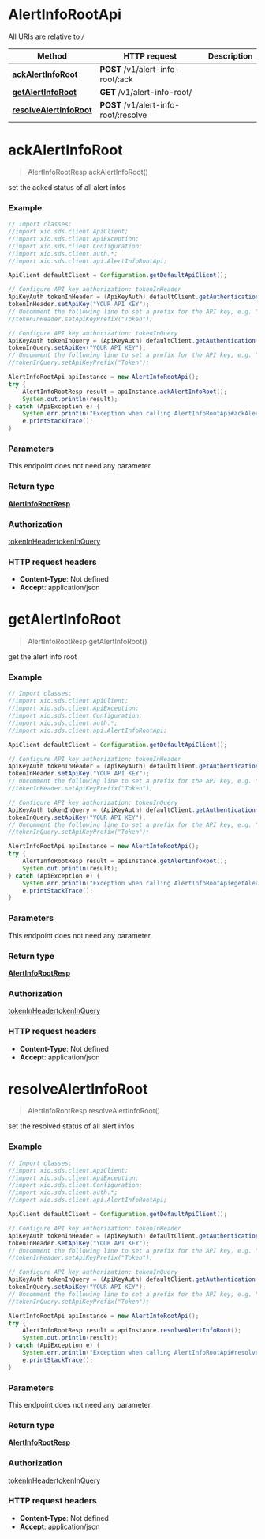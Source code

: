 # AlertInfoRootApi

All URIs are relative to */*

Method | HTTP request | Description
------------- | ------------- | -------------
[**ackAlertInfoRoot**](AlertInfoRootApi.md#ackAlertInfoRoot) | **POST** /v1/alert-info-root/:ack | 
[**getAlertInfoRoot**](AlertInfoRootApi.md#getAlertInfoRoot) | **GET** /v1/alert-info-root/ | 
[**resolveAlertInfoRoot**](AlertInfoRootApi.md#resolveAlertInfoRoot) | **POST** /v1/alert-info-root/:resolve | 

<a name="ackAlertInfoRoot"></a>
# **ackAlertInfoRoot**
> AlertInfoRootResp ackAlertInfoRoot()



set the acked status of all alert infos

### Example
```java
// Import classes:
//import xio.sds.client.ApiClient;
//import xio.sds.client.ApiException;
//import xio.sds.client.Configuration;
//import xio.sds.client.auth.*;
//import xio.sds.client.api.AlertInfoRootApi;

ApiClient defaultClient = Configuration.getDefaultApiClient();

// Configure API key authorization: tokenInHeader
ApiKeyAuth tokenInHeader = (ApiKeyAuth) defaultClient.getAuthentication("tokenInHeader");
tokenInHeader.setApiKey("YOUR API KEY");
// Uncomment the following line to set a prefix for the API key, e.g. "Token" (defaults to null)
//tokenInHeader.setApiKeyPrefix("Token");

// Configure API key authorization: tokenInQuery
ApiKeyAuth tokenInQuery = (ApiKeyAuth) defaultClient.getAuthentication("tokenInQuery");
tokenInQuery.setApiKey("YOUR API KEY");
// Uncomment the following line to set a prefix for the API key, e.g. "Token" (defaults to null)
//tokenInQuery.setApiKeyPrefix("Token");

AlertInfoRootApi apiInstance = new AlertInfoRootApi();
try {
    AlertInfoRootResp result = apiInstance.ackAlertInfoRoot();
    System.out.println(result);
} catch (ApiException e) {
    System.err.println("Exception when calling AlertInfoRootApi#ackAlertInfoRoot");
    e.printStackTrace();
}
```

### Parameters
This endpoint does not need any parameter.

### Return type

[**AlertInfoRootResp**](AlertInfoRootResp.md)

### Authorization

[tokenInHeader](../README.md#tokenInHeader)[tokenInQuery](../README.md#tokenInQuery)

### HTTP request headers

 - **Content-Type**: Not defined
 - **Accept**: application/json

<a name="getAlertInfoRoot"></a>
# **getAlertInfoRoot**
> AlertInfoRootResp getAlertInfoRoot()



get the alert info root

### Example
```java
// Import classes:
//import xio.sds.client.ApiClient;
//import xio.sds.client.ApiException;
//import xio.sds.client.Configuration;
//import xio.sds.client.auth.*;
//import xio.sds.client.api.AlertInfoRootApi;

ApiClient defaultClient = Configuration.getDefaultApiClient();

// Configure API key authorization: tokenInHeader
ApiKeyAuth tokenInHeader = (ApiKeyAuth) defaultClient.getAuthentication("tokenInHeader");
tokenInHeader.setApiKey("YOUR API KEY");
// Uncomment the following line to set a prefix for the API key, e.g. "Token" (defaults to null)
//tokenInHeader.setApiKeyPrefix("Token");

// Configure API key authorization: tokenInQuery
ApiKeyAuth tokenInQuery = (ApiKeyAuth) defaultClient.getAuthentication("tokenInQuery");
tokenInQuery.setApiKey("YOUR API KEY");
// Uncomment the following line to set a prefix for the API key, e.g. "Token" (defaults to null)
//tokenInQuery.setApiKeyPrefix("Token");

AlertInfoRootApi apiInstance = new AlertInfoRootApi();
try {
    AlertInfoRootResp result = apiInstance.getAlertInfoRoot();
    System.out.println(result);
} catch (ApiException e) {
    System.err.println("Exception when calling AlertInfoRootApi#getAlertInfoRoot");
    e.printStackTrace();
}
```

### Parameters
This endpoint does not need any parameter.

### Return type

[**AlertInfoRootResp**](AlertInfoRootResp.md)

### Authorization

[tokenInHeader](../README.md#tokenInHeader)[tokenInQuery](../README.md#tokenInQuery)

### HTTP request headers

 - **Content-Type**: Not defined
 - **Accept**: application/json

<a name="resolveAlertInfoRoot"></a>
# **resolveAlertInfoRoot**
> AlertInfoRootResp resolveAlertInfoRoot()



set the resolved status of all alert infos

### Example
```java
// Import classes:
//import xio.sds.client.ApiClient;
//import xio.sds.client.ApiException;
//import xio.sds.client.Configuration;
//import xio.sds.client.auth.*;
//import xio.sds.client.api.AlertInfoRootApi;

ApiClient defaultClient = Configuration.getDefaultApiClient();

// Configure API key authorization: tokenInHeader
ApiKeyAuth tokenInHeader = (ApiKeyAuth) defaultClient.getAuthentication("tokenInHeader");
tokenInHeader.setApiKey("YOUR API KEY");
// Uncomment the following line to set a prefix for the API key, e.g. "Token" (defaults to null)
//tokenInHeader.setApiKeyPrefix("Token");

// Configure API key authorization: tokenInQuery
ApiKeyAuth tokenInQuery = (ApiKeyAuth) defaultClient.getAuthentication("tokenInQuery");
tokenInQuery.setApiKey("YOUR API KEY");
// Uncomment the following line to set a prefix for the API key, e.g. "Token" (defaults to null)
//tokenInQuery.setApiKeyPrefix("Token");

AlertInfoRootApi apiInstance = new AlertInfoRootApi();
try {
    AlertInfoRootResp result = apiInstance.resolveAlertInfoRoot();
    System.out.println(result);
} catch (ApiException e) {
    System.err.println("Exception when calling AlertInfoRootApi#resolveAlertInfoRoot");
    e.printStackTrace();
}
```

### Parameters
This endpoint does not need any parameter.

### Return type

[**AlertInfoRootResp**](AlertInfoRootResp.md)

### Authorization

[tokenInHeader](../README.md#tokenInHeader)[tokenInQuery](../README.md#tokenInQuery)

### HTTP request headers

 - **Content-Type**: Not defined
 - **Accept**: application/json


